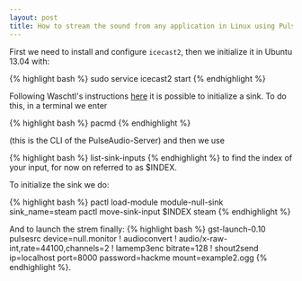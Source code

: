 ```yaml
---
layout: post
title: How to stream the sound from any application in Linux using Pulseaudio.
---
```

First we need to install and configure `icecast2`,  then we initialize it in Ubuntu 13.04 with:

{% highlight bash %}
sudo service icecast2 start
{% endhighlight %}

Following Waschtl's instructions [here](http://askubuntu.com/questions/60837/record-a-programs-output-with-pulseaudio) it is possible to initialize a sink. To do this, in a terminal we enter

{% highlight bash %}
pacmd
{% endhighlight %}

(this is the CLI of the PulseAudio-Server) and then we use

{% highlight bash %}
list-sink-inputs
{% endhighlight %}
to find the index of your input, for now on referred to as $INDEX.

To initialize the sink we do:

{% highlight bash %}
pactl load-module module-null-sink sink_name=steam
pactl move-sink-input $INDEX steam
{% endhighlight %}

And to launch the strem finally:
{% highlight bash %}
gst-launch-0.10 pulsesrc device=null.monitor ! audioconvert ! audio/x-raw-int,rate=44100,channels=2 ! lamemp3enc bitrate=128 ! shout2send ip=localhost port=8000 password=hackme mount=example2.ogg
{% endhighlight %}.
